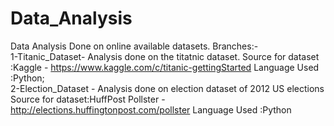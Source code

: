 # Data_Analysis
Data Analysis Done on online available datasets.
Branches:-    
1-Titanic_Dataset- Analysis done on the titatnic dataset.
Source for dataset :Kaggle - https://www.kaggle.com/c/titanic-gettingStarted
Language Used :Python;  
2-Election_Dataset - Analysis done on election dataset of 2012 US elections
Source for dataset:HuffPost Pollster - http://elections.huffingtonpost.com/pollster
Language Used :Python
